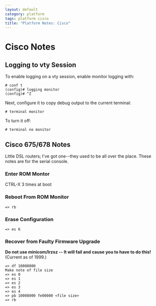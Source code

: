 ```yaml
---
layout: default
category: platform
tags: platform cisco
title: "Platform Notes: Cisco"
---
```

# Cisco Notes

## Logging to vty Session
To enable logging on a vty session, enable monitor logging with:

```
# conf t
(config)# logging monitor
(config)# ^Z
```

Next, configure it to copy debug output to the current terminal:

```
# terminal monitor
```

To turn it off:

```
# terminal no monitor
```

## Cisco 675/678 Notes

Little DSL routers; I've got one--they used to be all over the place.  These
notes are for the serial console.

### Enter ROM Montor

CTRL-X 3 times at boot

### Reboot From ROM Monitor

```
=> rb
```

### Erase Configuration
```
=> es 6
```

### Recover from Faulty Firmware Upgrade

**Do not use minicom/lrzsz -- It will fail and cause you to have to do this!**
(Current as of 1999.)

```
=> df 10008000
Make note of file size
=> es 0
=> es 1
=> es 2
=> es 3
=> es 4
=> pb 10008000 fe00000 <file size>
=> rb
```
